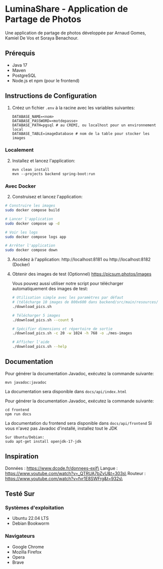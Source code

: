 # LuminaShare - Application de Partage de Photos

Une application de partage de photos développée par Arnaud Gomes, Kamiel De Vos et Soraya Benachour.

## Prérequis

- Java 17
- Maven
- PostgreSQL
- Node.js et npm (pour le frontend)

## Instructions de Configuration

1. Créez un fichier `.env` à la racine avec les variables suivantes:

   ```
   DATABASE_NAME=<nom>
   DATABASE_PASSWORD=<motdepasse>
   DATABASE_PATH=pgsql # au CREMI, ou localhost pour un environnement local
   DATABASE_TABLE=imageDatabase # nom de la table pour stocker les images
   ```

### Localement

2. Installez et lancez l'application:
   ```
   mvn clean install
   mvn --projects backend spring-boot:run
   ```

### Avec Docker

2. Construisez et lancez l'application:

```bash
# Construire les images
sudo docker compose build

# Lancer l'application
sudo docker compose up -d

# Voir les logs
sudo docker compose logs app

# Arrêter l'application
sudo docker compose down
```

3. Accédez à l'application: http://localhost:8181 ou http://localhost:8182 (Docker)

4. Obtenir des images de test (Optionnel)
   https://picsum.photos/images

   Vous pouvez aussi utiliser notre script pour télécharger automatiquement des images de test:

   ```bash
   # Utilisation simple avec les paramètres par défaut
   # (télécharge 10 images de 800x600 dans backend/src/main/resources/images)
   ./download_pics.sh

   # Télécharger 5 images
   ./download_pics.sh --count 5

   # Spécifier dimensions et répertoire de sortie
   ./download_pics.sh -c 20 -w 1024 -h 768 -o ./mes-images

   # Afficher l'aide
   ./download_pics.sh --help
   ```

## Documentation

Pour générer la documentation Javadoc, exécutez la commande suivante:

```
mvn javadoc:javadoc
```

La documentation sera disponible dans `docs/api/index.html`

Pour générer la documentation Javadoc, exécutez la commande suivante:

```
cd frontend
npm run docs
```

La documentation du frontend sera disponible dans `docs/api/frontend`
Si vous n'avez pas Javadoc d'installé, installez tout le JDK

```
Sur Ubuntu/Debian:
sudo apt-get install openjdk-17-jdk
```

## Inspiration

Données : https://www.dcode.fr/donnees-exif\
Langue : https://www.youtube.com/watch?v=_QTRUA7bZvU&t=303s\
Routeur : https://www.youtube.com/watch?v=fvr1E8SWFrg&t=932s\

## Testé Sur

### Systèmes d'exploitation

- Ubuntu 22.04 LTS
- Debian Bookworm

### Navigateurs

- Google Chrome
- Mozilla Firefox
- Opera
- Brave
